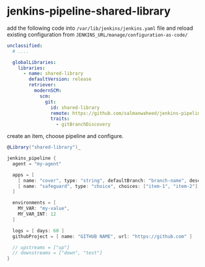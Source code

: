 # jenkins-pipeline-shared-library

add the following code into `/var/lib/jenkins/jenkins.yaml` file and reload existing configuration from `JENKINS_URL/manage/configuration-as-code/`

```yml
unclassified:
  # ....

  globalLibraries:
    libraries:
      - name: shared-library
        defaultVersion: release
        retriever:
          modernSCM:
            scm:
              git:
                id: shared-library
                remote: https://github.com/salmanwaheed/jenkins-pipeline-shared-library.git
                traits:
                  - gitBranchDiscovery
```


create an item, choose pipeline and configure.

```groovy
@Library("shared-library")_

jenkins_pipeline {
  agent = "my-agent"

  apps = [
    [ name: "cover", type: "string", defaultBranch: "branch-name", desc: "my string" ],
    [ name: "safeguard", type: "choice", choices: ["item-1", "item-2"], desc: "my choices" ]
  ]

  environments = [
    MY_VAR: "my-value",
    MY_VAR_INT: 12
  ]

  logs = [ days: 60 ]
  githubProject = [ name: "GITHUB NAME", url: "https://github.com" ]

  // upstreams = ["up"]
  // downstreams = ["down", "test"]
}
```
